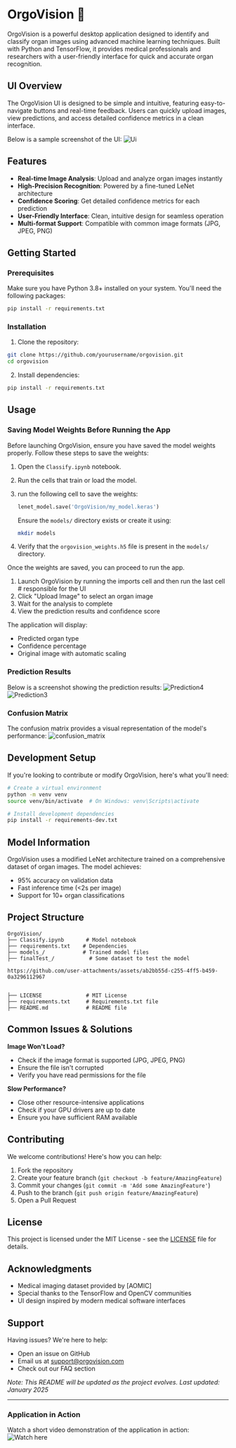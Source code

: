 # OrgoVision 🔬

OrgoVision is a powerful desktop application designed to identify and classify organ images using advanced machine learning techniques. Built with Python and TensorFlow, it provides medical professionals and researchers with a user-friendly interface for quick and accurate organ recognition.

## UI Overview

The OrgoVision UI is designed to be simple and intuitive, featuring easy-to-navigate buttons and real-time feedback. Users can quickly upload images, view predictions, and access detailed confidence metrics in a clean interface.

Below is a sample screenshot of the UI:
![Ui](https://github.com/user-attachments/assets/7ddcc765-d2a6-4a5d-a60b-a0ecfd77a8a8)



## Features

- **Real-time Image Analysis**: Upload and analyze organ images instantly
- **High-Precision Recognition**: Powered by a fine-tuned LeNet architecture
- **Confidence Scoring**: Get detailed confidence metrics for each prediction
- **User-Friendly Interface**: Clean, intuitive design for seamless operation
- **Multi-format Support**: Compatible with common image formats (JPG, JPEG, PNG)

## Getting Started

### Prerequisites

Make sure you have Python 3.8+ installed on your system. You'll need the following packages:

```bash
pip install -r requirements.txt
```

### Installation

1. Clone the repository:

```bash
git clone https://github.com/yourusername/orgovision.git
cd orgovision
```

2. Install dependencies:

```bash
pip install -r requirements.txt
```

## Usage

### Saving Model Weights Before Running the App

Before launching OrgoVision, ensure you have saved the model weights properly. Follow these steps to save the weights:

1. Open the `Classify.ipynb` notebook.
2. Run the cells that train or load the model.
3. run the following cell to save the weights:

   ```python
   lenet_model.save('OrgoVision/my_model.keras')
   ```

   Ensure the `models/` directory exists or create it using:

   ```bash
   mkdir models
   ```

4. Verify that the `orgovision_weights.h5` file is present in the `models/` directory.

Once the weights are saved, you can proceed to run the app.



1. Launch OrgoVision by running the imports cell and then run the last cell   # responsible for the UI
2. Click "Upload Image" to select an organ image
3. Wait for the analysis to complete
4. View the prediction results and confidence score

The application will display:

- Predicted organ type
- Confidence percentage
- Original image with automatic scaling

### Prediction Results

Below is a screenshot showing the prediction results:
![Prediction4](https://github.com/user-attachments/assets/e375dfe4-9837-48cc-acd8-e51da92da5b1)
![Prediction3](https://github.com/user-attachments/assets/84831f94-f95e-4aaa-8c5e-1c7fc3b3f3fa)

### Confusion Matrix

The confusion matrix provides a visual representation of the model's performance:
![confusion_matrix](https://github.com/user-attachments/assets/e40f7b55-af4c-48c6-a5fa-b3e3212dba3c)


## Development Setup

If you're looking to contribute or modify OrgoVision, here's what you'll need:

```bash
# Create a virtual environment
python -m venv venv
source venv/bin/activate  # On Windows: venv\Scripts\activate

# Install development dependencies
pip install -r requirements-dev.txt
```


## Model Information

OrgoVision uses a modified LeNet architecture trained on a comprehensive dataset of organ images. The model achieves:

- 95% accuracy on validation data
- Fast inference time (<2s per image)
- Support for 10+ organ classifications

## Project Structure

```
OrgoVision/
├── Classify.ipynb       # Model notebook
├── requirements.txt    # Dependencies
├── models_/            # Trained model files
├── finalTest_/           # Some dataset to test the model

https://github.com/user-attachments/assets/ab2bb55d-c255-4ff5-b459-0a3296112967


├── LICENSE              # MIT License
├── requirements.txt     # Requirements.txt file
├── README.md            # README file
```

## Common Issues & Solutions

**Image Won't Load?**

- Check if the image format is supported (JPG, JPEG, PNG)
- Ensure the file isn't corrupted
- Verify you have read permissions for the file

**Slow Performance?**

- Close other resource-intensive applications
- Check if your GPU drivers are up to date
- Ensure you have sufficient RAM available

## Contributing

We welcome contributions! Here's how you can help:

1. Fork the repository
2. Create your feature branch (`git checkout -b feature/AmazingFeature`)
3. Commit your changes (`git commit -m 'Add some AmazingFeature'`)
4. Push to the branch (`git push origin feature/AmazingFeature`)
5. Open a Pull Request

## License

This project is licensed under the MIT License - see the [LICENSE](LICENSE) file for details.

## Acknowledgments

- Medical imaging dataset provided by [AOMIC]
- Special thanks to the TensorFlow and OpenCV communities
- UI design inspired by modern medical software interfaces

## Support

Having issues? We're here to help:

- Open an issue on GitHub
- Email us at [support@orgovision.com](mailto\:bassel.abdelmonem@eng-st.cu.edu.eg)
- Check out our FAQ section

*Note: This README will be updated as the project evolves. Last updated: January 2025*

---


### Application in Action

Watch a short video demonstration of the application in action:
![Watch here](https://github.com/user-attachments/assets/73cb0d59-4245-4311-8e0b-b2dcc15d1909)


